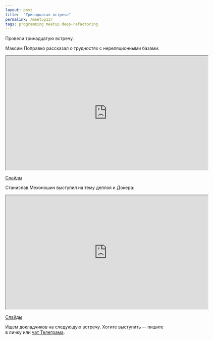 ```yaml
---
layout: post
title:  "Тринадцатая встреча"
permalink: /meetup13/
tags: programming meetup deep-refactoring
---
```


Провели тринадцатую встречу.

Максим Поправко рассказал о трудностях с нереляционными базами:

<iframe width="640" height="360" src="https://www.youtube.com/embed/28CFzsGj9KM"
allowfullscreen></iframe>

[Слайды](http://www.slideshare.net/IvanGrishaev/nosql-pain)

Станислав Мехоношин выступил на тему деплоя и Докера:

<iframe width="640" height="360" src="https://www.youtube.com/embed/YJ5uS95NV0s"
allowfullscreen></iframe>

[Слайды](http://www.slideshare.net/IvanGrishaev/docker-70670637)

Ищем докладчиков на следующую встречу. Хотите выступить -- пишите в личку или
[чат Телеграма](https://telegram.me/deeprefactoring).
